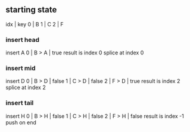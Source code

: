 ## starting state
idx | key
 0  | B
 1  | C
 2  | F

### insert head
insert A
 0  | B > A | true
result is index 0
splice at index 0

### insert mid
insert D
 0  | B > D | false
 1  | C > D | false
 2  | F > D | true
result is index 2
splice at index 2

### insert tail
insert H
 0  | B > H | false
 1  | C > H | false
 2  | F > H | false
result is index -1
push on end
